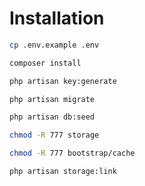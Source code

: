 # Installation

[//]: # (ssh command for copy .env from .env.example)
```bash
cp .env.example .env
```

[//]: # (ssh command for install composer)
```bash
composer install
```

[//]: # (ssh command for generate key)
```bash
php artisan key:generate
```

[//]: # (ssh command for migrate database)
```bash
php artisan migrate
```
    
[//]: # (ssh command for seed database)
```bash
php artisan db:seed
```

[//]: # (make ./storage writable)
```bash
chmod -R 777 storage
```

[//]: # (make ./bootstrap/cache writable)
```bash
chmod -R 777 bootstrap/cache
```

[//]: # (ssh command for create symbolic link)
```bash
php artisan storage:link
```

[//]: # (ssh command for install npm)
```bash